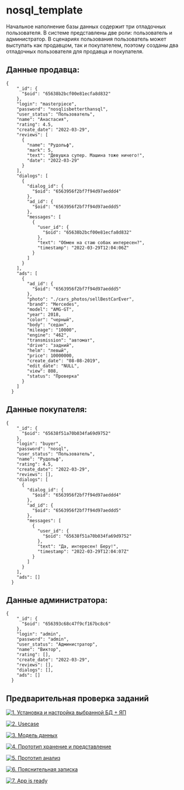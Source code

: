 # nosql_template
Начальное наполнение базы данных содержит три отладочных пользователя. В системе представлены две роли: пользователь и администратор. В сценариях пользования пользователь может выступать как продавцом, так и покупателем, поэтому созданы два отладочных пользователя для продавца и покупателя.

## Данные продавца:
```shell
{
    "_id": {
      "$oid": "65638b2bcf00e81ecfa8d832"
    },
    "login": "masterpiece",
    "password": "nosqlisbetterthansql",
    "user_status": "Пользователь",
    "name": "Анастасия",
    "rating": 4.5,
    "create_date": "2022-03-29",
    "reviews": [
      {
        "name": "Рудольф",
        "mark": 5,
        "text": "Девушка супер. Машина тоже ничего!",
        "date": "2022-03-29"
      }
    ],
    "dialogs": [
      {
        "dialog_id": {
          "$oid": "6563956f2bf7f94d97aeddd4"
        },
        "ad_id": {
          "$oid": "6563956f2bf7f94d97aeddd5"
        },
        "messages": [
          {
            "user_id": {
              "$oid": "65638b2bcf00e81ecfa8d832"
            },
            "text": "Обмен на стаю собак интересен?",
            "timestamp": "2022-03-29Т12:04:06Z"
          }
        ]
      }
    ],
    "ads": [
      {
        "ad_id": {
          "$oid": "6563956f2bf7f94d97aeddd5"
        },
        "photo": "./cars_photos/sellBestCarEver",
        "brand": "Mercedes",
        "model": "AMG-GT",
        "year": 2018,
        "color": "черный",
        "body": "седан",
        "mileage": "10000",
        "engine": "462",
        "transmission": "автомат",
        "drive": "задний",
        "helm": "левый",
        "price": 10000000,
        "create_date": "08-08-2019",
        "edit_date": "NULL",
        "view": 808,
        "status": "Проверка"
      }
    ]
  }
```
## Данные покупателя:
```shell
{
    "_id": {
      "$oid": "65638f51a70b034fa69d9752"
    },
    "login": "buyer",
    "password": "nosql",
    "user_status": "Пользователь",
    "name": "Рудольф",
    "rating": 4.5,
    "create_date": "2022-03-29",
    "reviews": [],
    "dialogs": [
      {
        "dialog_id": {
          "$oid": "6563956f2bf7f94d97aeddd4"
        },
        "ad_id": {
          "$oid": "6563956f2bf7f94d97aeddd5"
        },
        "messages": [
          {
            "user_id": {
              "$oid": "65638f51a70b034fa69d9752"
            },
            "text": "Да, интересен! Беру!",
            "timestamp": "2022-03-29Т12:04:07Z"
          }
        ]
      }
    ],
    "ads": []
  }
```
## Данные администратора:
```shell
{
    "_id": {
      "$oid": "656393c68c47f9cf167bc8c6"
    },
    "login": "admin",
    "password": "admin",
    "user_status": "Администратор",
    "name": "Виктор",
    "rating": [],
    "create_date": "2022-03-29",
    "reviews": [],
    "dialogs": [],
    "ads": []
  }
```

## Предварительная проверка заданий

<a href=" ./../../../actions/workflows/1_helloworld.yml" >![1. Установка и настройка выбранной БД + ЯП]( ./../../actions/workflows/1_helloworld.yml/badge.svg)</a>

<a href=" ./../../../actions/workflows/2_usecase.yml" >![2. Usecase]( ./../../actions/workflows/2_usecase.yml/badge.svg)</a>

<a href=" ./../../../actions/workflows/3_data_model.yml" >![3. Модель данных]( ./../../actions/workflows/3_data_model.yml/badge.svg)</a>

<a href=" ./../../../actions/workflows/4_prototype_store_and_view.yml" >![4. Прототип хранение и представление]( ./../../actions/workflows/4_prototype_store_and_view.yml/badge.svg)</a>

<a href=" ./../../../actions/workflows/5_prototype_analysis.yml" >![5. Прототип анализ]( ./../../actions/workflows/5_prototype_analysis.yml/badge.svg)</a> 

<a href=" ./../../../actions/workflows/6_report.yml" >![6. Пояснительная записка]( ./../../actions/workflows/6_report.yml/badge.svg)</a>

<a href=" ./../../../actions/workflows/7_app_is_ready.yml" >![7. App is ready]( ./../../actions/workflows/7_app_is_ready.yml/badge.svg)</a>

